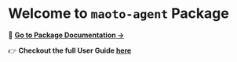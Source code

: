 # Welcome to `maoto-agent` Package


📘 [**Go to Package Documentation →**](./stable/api.md)

👉 **Checkout the full User Guide [here](https://docs.maoto.world)**
